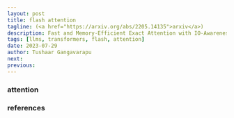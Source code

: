 ```yaml
---
layout: post
title: flash attention
tagline: (<a href="https://arxiv.org/abs/2205.14135">arxiv</a>)
description: Fast and Memory-Efficient Exact Attention with IO-Awareness
tags: [llms, transformers, flash, attention]
date: 2023-07-29
author: Tushaar Gangavarapu
next:
previous: 
---
```


### attention

### references


